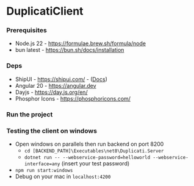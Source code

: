 # DuplicatiClient

### Prerequisites

- Node.js 22 - https://formulae.brew.sh/formula/node
- bun latest - https://bun.sh/docs/installation

### Deps

- ShipUI - https://shipui.com/ - ([Docs](https://docs.shipui.com/))
- Angular 20 - https://angular.dev
- Dayjs - https://day.js.org/en/
- Phosphor Icons - https://phosphoricons.com/

### Run the project

### Testing the client on windows

- Open windows on parallels then run backend on port 8200
  - `cd [BACKEND_PATH]\Executables\net8\Duplicati.Server`
  - `dotnet run -- --webservice-password=helloworld --webservice-interface=any` (insert your test password)
- `npm run start:windows`
- Debug on your mac in `localhost:4200`
